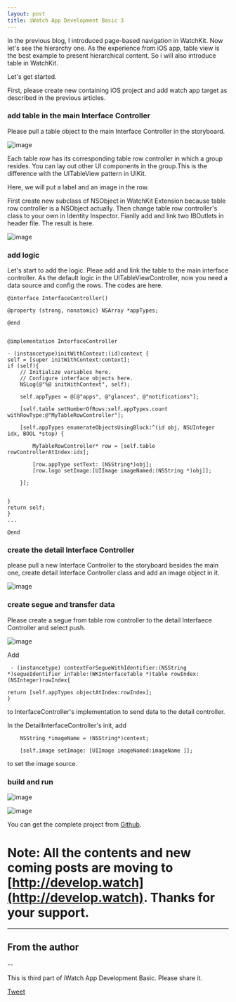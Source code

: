 ```yaml
---
layout: post
title: iWatch App Development Basic 3
---
```


In the previous blog, I introduced page-based navigation in WatchKit. Now let's see the hierarchy one. As the experience from iOS app, table view is the best example to present hierarchical content. So i will also introduce table in WatchKit. 

Let's get started.

First, please create new containing iOS project and add watch app target as described in the previous articles.

### add table in the main Interface Controller

Please pull a table object to the main Interface Controller in the storyboard.

 ![image](http://nilstack.github.io/public/image/add_table.png)

Each table row has its corresponding table row controller in which a group resides. You can lay out other UI components in the group.This is the difference with the UITableView pattern in UIKit.  

Here, we will put a label and an image in the row.

First create new subclass of NSObject in WatchKit Extension because table row controller is a NSObject actually. Then change table row controller's class to your own in Identity Inspector. Fianlly add and link two IBOutlets in header file.
The result is here.

![image](http://nilstack.github.io/public/image/add_table_row_controller.png)

### add logic

Let's start to add the logic. Pleae add and link the table to the main interface controller. As the default logic in the UITableViewController, now you need a data source and config the rows. The codes are here.

    @interface InterfaceController()

    @property (strong, nonatomic) NSArray *appTypes;

    @end


    @implementation InterfaceController

    - (instancetype)initWithContext:(id)context {
    self = [super initWithContext:context];
    if (self){
        // Initialize variables here.
        // Configure interface objects here.
        NSLog(@"%@ initWithContext", self);
        
        self.appTypes = @[@"apps", @"glances", @"notifications"];
        
        [self.table setNumberOfRows:self.appTypes.count withRowType:@"MyTableRowController"];
        
        [self.appTypes enumerateObjectsUsingBlock:^(id obj, NSUInteger idx, BOOL *stop) {
            
            MyTableRowController* row = [self.table rowControllerAtIndex:idx];
            
            [row.appType setText: (NSString*)obj];
            [row.logo setImage:[UIImage imageNamed:(NSString *)obj]];
            
        }];

        
    }
    return self;
    }
    ...
    
    @end
    
### create the detail Interface Controller

please pull a new Interface Controller to the storyboard besides the main one, create detail Interface Controller class and add an image object in it.


![image](http://nilstack.github.io/public/image/add_detail_interface_controller.png)

### create segue and transfer data

Please create a segue from table row controller to the detail Interfaece Controller and select push.

![image](http://nilstack.github.io/public/image/create_segue.png)

Add 

     - (instancetype) contextForSegueWithIdentifier:(NSString *)segueIdentifier inTable:(WKInterfaceTable *)table rowIndex:(NSInteger)rowIndex{
    
    return [self.appTypes objectAtIndex:rowIndex];
    }
    
to InterfaceController's implementation to send data to the detail controller.

In the DetailInterfaceController's init, add

     
        NSString *imageName = (NSString*)context;
        
        [self.image setImage: [UIImage imageNamed:imageName ]];
        
to set the image source.

### build and run

![image](http://nilstack.github.io/public/image/table_view.png)

![image](http://nilstack.github.io/public/image/detail_image.png)


You can get the complete project from [Github](https://github.com/NilStack/HierarchicalWatch).

# Note: All the contents and new coming posts are moving to [http://develop.watch](http://develop.watch). Thanks for your support.

---

## From the author

--

This is third part of iWatch App Development Basic. Please share it.

<a href="https://twitter.com/share" class="twitter-share-button" data-via="NilStack" data-size="large" data-hashtags="WatchKit">Tweet</a>

<script>!function(d,s,id){var js,fjs=d.getElementsByTagName(s)[0],p=/^http:/.test(d.location)?'http':'https';if(!d.getElementById(id)){js=d.createElement(s);js.id=id;js.src=p+'://platform.twitter.com/widgets.js';fjs.parentNode.insertBefore(js,fjs);}}(document, 'script', 'twitter-wjs');</script>
